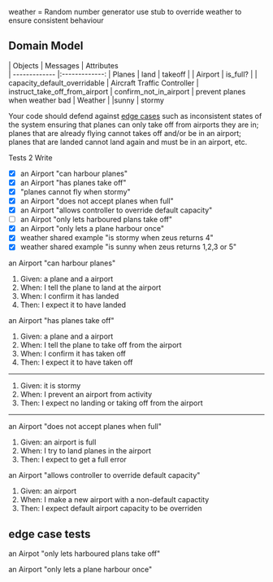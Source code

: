 
weather = Random number generator
use stub to override weather to ensure consistent behaviour

Domain Model
---------

| Objects        | Messages     | Attributes    
| ------------- |:-------------:
| Planes     | land | takeoff |
| Airport | is_full? |         | capacity_default_overridable
| Aircraft Traffic Controller  | instruct_take_off_from_airport | confirm_not_in_airport | prevent planes when weather bad
| Weather |                   |sunny | stormy


Your code should defend against [edge cases](http://programmers.stackexchange.com/questions/125587/what-are-the-difference-between-an-edge-case-a-corner-case-a-base-case-and-a-b) such as inconsistent states of the system ensuring that planes can only take off from airports they are in; planes that are already flying cannot takes off and/or be in an airport; planes that are landed cannot land again and must be in an airport, etc.

Tests 2 Write

- [x] an Airport "can harbour planes"
- [x] an Airport "has planes take off"
- [x] "planes cannot fly when stormy"
- [x] an Airport "does not accept planes when full"
- [x] an Airport "allows controller to override default capacity"
- [ ] an Airpot "only lets harboured plans take off"
- [x] an Airport "only lets a plane harbour once"
- [x] weather shared example "is stormy when zeus returns 4"
- [x] weather shared example "is sunny when zeus returns 1,2,3 or 5"

an Airport "can harbour planes"
1. Given: a plane and a airport
2. When: I tell the plane to land at the airport
3. When: I confirm it has landed
4. Then: I expect it to have landed

an Airport "has planes take off"
1. Given: a plane and a airport
2. When: I tell the plane to take off from the airport
3. When: I confirm it has taken off
4. Then: I expect it to have taken off
---
1. Given: it is stormy
2. When: I prevent an airport from activity
3. Then: I expect no landing or taking off from the airport
---
an Airport "does not accept planes when full"
1. Given: an airport is full
2. When: I try to land planes in the airport
3. Then: I expect to get a full error

an Airport "allows controller to override default capacity"
1. Given: an airport
2. When: I make a new airport with a non-default capactity
3. Then: I expect default airport capacity to be overriden

edge case tests
---
an Airpot "only lets harboured plans take off"

an Airport "only lets a plane harbour once"
